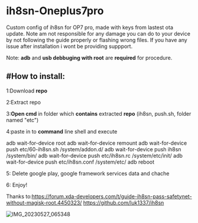 # ih8sn-Oneplus7pro
Custom config of ih8sn for OP7 pro, made with keys from lastest ota update.
Note am not responsible for any damage you can do to your device by not following the guide properly or flashing wrong files. If you have any issue after installation i wont be providing suppport.


Note: **adb** and **usb debbuging with root** are **required** for procedure.

#How to install:
-------------------------------------------------------------------------------------------------------------------------
1:Download **repo**

2:Extract repo

3:**Open cmd** in folder which **contains** extracted **repo** (ih8sn, push.sh, folder named "etc")

4:paste in to **command** line shell and execute

adb wait-for-device root 
adb wait-for-device remount
adb wait-for-device push etc/60-ih8sn.sh /system/addon.d/
adb wait-for-device push ih8sn /system/bin/
adb wait-for-device push etc/ih8sn.rc /system/etc/init/
adb wait-for-device push etc/ih8sn.conf /system/etc/
adb reboot

5: Delete google play, google framework services data and chache

6: Enjoy!




Thanks to:https://forum.xda-developers.com/t/guide-ih8sn-pass-safetynet-without-magisk-root.4450323/
          https://github.com/luk1337/ih8sn


![IMG_20230527_065348](https://github.com/N3kowarriorCZenchilada/ih8sn-Oneplus7pro/assets/118403968/8f083b8a-fd2a-45c9-8378-7bad03d7b61c)
